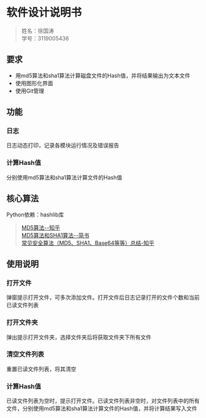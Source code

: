 # 软件设计说明书

> 姓名：徐国涛<br>
> 学号：3119005436

## 要求
- 用md5算法和sha1算法计算磁盘文件的Hash值，并将结果输出为文本文件
- 使用图形化界面
- 使用Git管理

## 功能
### 日志
日志动态打印，记录各模块运行情况及错误报告
### 计算Hash值
分别使用md5算法和sha1算法计算文件的Hash值

## 核心算法
Python依赖：hashlib库

> [MD5算法--知乎](https://zhuanlan.zhihu.com/p/37257569) <br>
> [MD5算法和SHA1算法--简书](https://www.jianshu.com/p/38c93c677124) <br>
> [常见安全算法（MD5、SHA1、Base64等等）总结-知乎](https://zhuanlan.zhihu.com/p/68455533)


## 使用说明
### 打开文件
弹窗提示打开文件，可多次添加文件。打开文件后日志记录打开的文件个数和当前已读文件列表
### 打开文件夹
弹出提示打开文件夹，选择文件夹后将获取文件夹下所有文件
### 清空文件列表
重置已读文件列表，将其清空
### 计算Hash值
已读文件列表为空时，提示打开文件。已读文件列表非空时，对文件列表中的所有文件，分别使用md5算法和sha1算法计算文件的Hash值，并将计算结果写入文件